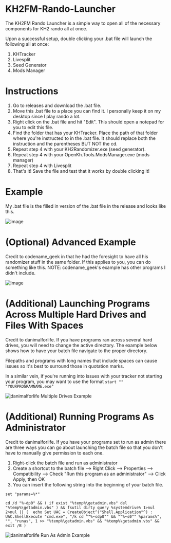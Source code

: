 # KH2FM-Rando-Launcher
The KH2FM Rando Launcher is a simple way to open all of the necessary components for KH2 rando all at once. 

Upon a successful setup, double clicking your .bat file will launch the following all at once:

1. KHTracker
2. Livesplit
3. Seed Generator
4. Mods Manager

# Instructions

1. Go to releases and download the .bat file.
2. Move this .bat file to a place you can find it. I personally keep it on my desktop since I play rando a lot.
3. Right click on the .bat file and hit "Edit". This should open a notepad for you to edit this file.
4. Find the folder that has your KHTracker. Place the path of that folder where you're instructed to in the .bat file. It should replace both the instruction and the parentheses BUT NOT the cd.
5. Repeat step 4 with your KH2Randomizer.exe (seed generator).
6. Repeat step 4 with your OpenKh.Tools.ModsManager.exe (mods manager)
7. Repeat step 4 with Livesplit
8. That's it! Save the file and test that it works by double clicking it!

# Example

My .bat file is the filled in version of the .bat file in the release and looks like this.

![image](images/myexample.png)

# (Optional) Advanced Example

Credit to codename_geek in that he had the foresight to have all his randomizer stuff in the same folder. If this applies to you, you can do something like this.
NOTE: codename_geek's example has other programs I didn't include.

![image](images/codename_geek_example.png)

# (Additional) Launching Programs Across Multiple Hard Drives and Files With Spaces

Credit to danimalforlife. If you have programs ran across several hard drives, you will need to change the active directory. The example below shows how to have your batch file navigate to the proper directory. 

Filepaths and programs with long names that include spaces can cause issues so it's best to surround those in quotation marks.

In a similar vein, if you're running into issues with your tracker not starting your program, you may want to use the format `start "" "YOURPROGRAMNAME.exe"` 

![danimalforlife Multiple Drives Example](https://github.com/user-attachments/assets/cc1f5a8a-023b-4276-9549-a946567faeed)

# (Additional) Running Programs As Administrator

Credit to danimalforlife. If you have your programs set to run as admin there are three ways you can go about launching the batch file so that you don't have to manually give permission to each one.
1. Right-click the batch file and run as administrator
2. Create a shortcut to the batch file --> Right Click --> Properties --> Compatibility --> Check "Run this program as an administrator" --> Click Apply, then OK
3. You can insert the following string into the beginning of your batch file.
   
`set "params=%*"`
   
`cd /d "%~dp0" && ( if exist "%temp%\getadmin.vbs" del "%temp%\getadmin.vbs" ) && fsutil dirty query %systemdrive% 1>nul 2>nul || (  echo Set UAC = CreateObject^("Shell.Application"^) : UAC.ShellExecute "cmd.exe", "/k cd ""%~sdp0"" && ""%~s0"" %params%", "", "runas", 1 >> "%temp%\getadmin.vbs" && "%temp%\getadmin.vbs" && exit /B )`

![danimalforlife Run As Admin Example](https://github.com/user-attachments/assets/bb872e76-64de-461e-9a43-49d84aee6e06)


